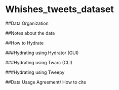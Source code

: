 # Whishes_tweets_dataset

##Data Organization

##Notes about the data

##How to Hydrate

###Hydrating using Hydrator (GUI)

###Hydrating using Twarc (CLI)

###Hydrating using Tweepy

##Data Usage Agreement/ How to cite
